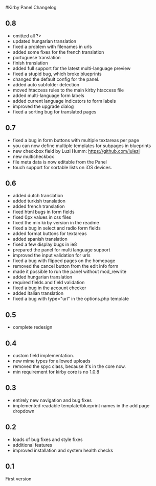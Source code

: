 #Kirby Panel Changelog

## 0.8

- omitted all ?>
- updated hungarian translation
- fixed a problem with filenames in urls
- added some fixes for the french translation
- portuguese translation
- finish translation
- added full support for the latest multi-language preview
- fixed a stupid bug, which broke blueprints
- changed the default config for the panel.
- added auto subfolder detection
- moved htaccess rules to the main kirby htaccess file
- added multi-language form labels
- added current language indicators to form labels
- improved the upgrade dialog
- fixed a sorting bug for translated pages

## 0.7

- fixed a bug in form buttons with multiple textareas per page
- you can now define multiple templates for subpages in blueprints
- new checkbox field by Luzi Humm: https://github.com/lulezi
- new multicheckbox
- file meta data is now editable from the Panel
- touch support for sortable lists on iOS devices.

## 0.6

- added dutch translation
- added turkish translation
- added french translation
- fixed html bugs in form fields
- fixed 0px values in css files
- fixed the min kirby version in the readme
- fixed a bug in select and radio form fields
- added format buttons for textareas
- added spanish translation
- fixed a few display bugs in ie8
- prepared the panel for multi language support
- improved the input validation for urls
- fixed a bug with flipped pages on the homepage
- removed the cancel button from the edit info form
- made it possible to run the panel without mod_rewrite
- added hungarian translation
- required fields and field validation
- fixed a bug in the account checker
- added italian translation
- fixed a bug with type="url" in the options.php template

## 0.5

- complete redesign

## 0.4

- custom field implementation.
- new mime types for allowed uploads
- removed the spyc class, because it's in the core now.
- min requirement for kirby core is no 1.0.8

## 0.3

- entirely new navigation and bug fixes
- implemented readable template/blueprint names in the add page dropdown

## 0.2

- loads of bug fixes and style fixes
- additional features
- improved installation and system health checks

## 0.1

First version
